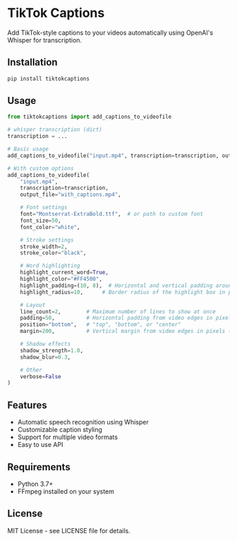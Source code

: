 # TikTok Captions

Add TikTok-style captions to your videos automatically using OpenAI's Whisper for transcription.

## Installation

```bash
pip install tiktokcaptions
```

## Usage

```python
from tiktokcaptions import add_captions_to_videofile

# whisper transcription (dict)
transcription = ...

# Basic usage
add_captions_to_videofile("input.mp4", transcription=transcription, output_file="with_captions.mp4")

# With custom options
add_captions_to_videofile(
    "input.mp4",
    transcription=transcription,
    output_file="with_captions.mp4",

    # Font settings
    font="Montserrat-ExtraBold.ttf",  # or path to custom font
    font_size=50,
    font_color="white",

    # Stroke settings
    stroke_width=2,
    stroke_color="black",

    # Word highlighting
    highlight_current_word=True,
    highlight_color="#FF4500",
    highlight_padding=(10, 8),  # Horizontal and vertical padding around highlighted words in pixels
    highlight_radius=10,      # Border radius of the highlight box in pixels

    # Layout
    line_count=2,        # Maximum number of lines to show at once
    padding=50,          # Horizontal padding from video edges in pixels
    position="bottom",   # "top", "bottom", or "center"
    margin=200,          # Vertical margin from video edges in pixels (when using top/bottom position)

    # Shadow effects
    shadow_strength=1.0,
    shadow_blur=0.3,

    # Other
    verbose=False
)
```

## Features
- Automatic speech recognition using Whisper
- Customizable caption styling
- Support for multiple video formats
- Easy to use API

## Requirements
- Python 3.7+
- FFmpeg installed on your system

## License
MIT License - see LICENSE file for details.